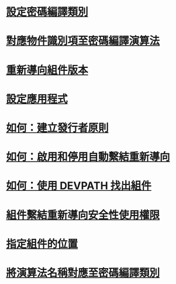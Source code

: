 # [設定密碼編譯類別](configure-cryptography-classes.md)
# [對應物件識別項至密碼編譯演算法](map-object-identifiers-to-cryptography-algorithms.md)
# [重新導向組件版本](redirect-assembly-versions.md)
# [設定應用程式](index.md)
# [如何：建立發行者原則](how-to-create-a-publisher-policy.md)
# [如何：啟用和停用自動繫結重新導向](how-to-enable-and-disable-automatic-binding-redirection.md)
# [如何：使用 DEVPATH 找出組件](how-to-locate-assemblies-by-using-devpath.md)
# [組件繫結重新導向安全性使用權限](assembly-binding-redirection-security-permission.md)
# [指定組件的位置](specify-assembly-location.md)
# [將演算法名稱對應至密碼編譯類別](map-algorithm-names-to-cryptography-classes.md)
